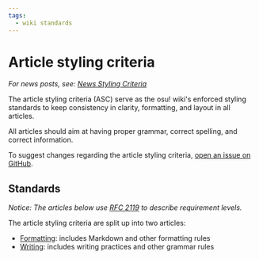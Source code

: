 ```yaml
---
tags:
  - wiki standards
---
```


# Article styling criteria

*For news posts, see: [News Styling Criteria](/wiki/News_Styling_Criteria)*

The article styling criteria (ASC) serve as the osu! wiki's enforced styling standards to keep consistency in clarity, formatting, and layout in all articles.

All articles should aim at having proper grammar, correct spelling, and correct information.

To suggest changes regarding the article styling criteria, [open an issue on GitHub](https://github.com/ppy/osu-wiki/issues/new "GitHub").

## Standards

*Notice: The articles below use [RFC 2119](https://tools.ietf.org/html/rfc2119 "IETF Tools") to describe requirement levels.*

The article styling criteria are split up into two articles:

- [Formatting](Formatting): includes Markdown and other formatting rules
- [Writing](Writing): includes writing practices and other grammar rules
